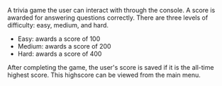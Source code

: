A trivia game the user can interact with through the console. A score is awarded for answering questions correctly. There are three levels of difficulty: easy, medium, and hard.
  - Easy: awards a score of 100
  - Medium: awards a score of 200
  - Hard: awards a score of 400
  
After completing the game, the user's score is saved if it is the all-time highest score. This highscore can be viewed from the main menu.

